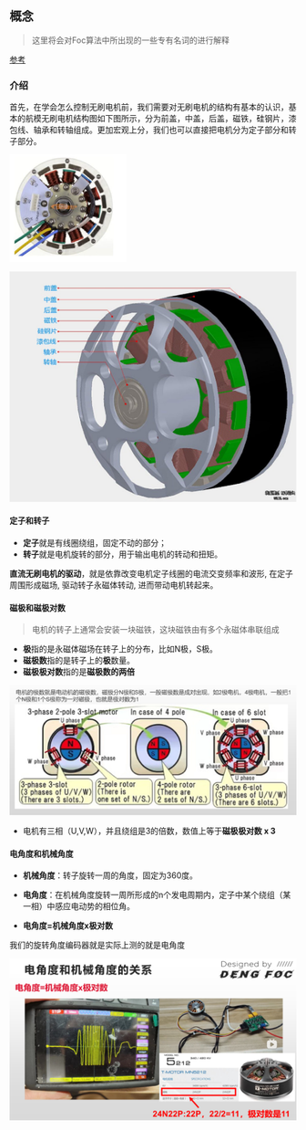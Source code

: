 ## 概念

> 这里将会对Foc算法中所出现的一些专有名词的进行解释

[参考](http://dengfoc.com/#/dengfoc/%E7%81%AF%E5%93%A5%E6%89%8B%E6%8A%8A%E6%89%8B%E6%95%99%E4%BD%A0%E5%86%99FOC%E7%AE%97%E6%B3%95/4.2FOC%E5%BC%80%E7%8E%AF%E9%80%9F%E5%BA%A6%E4%BB%A3%E7%A0%81%E7%9A%84%E5%8E%9F%E7%90%86%E6%95%99%E5%AD%A6)

### 介绍

首先，在学会怎么控制无刷电机前，我们需要对无刷电机的结构有基本的认识，基本的航模无刷电机结构图如下图所示，分为前盖，中盖，后盖，磁铁，硅钢片，漆包线、轴承和转轴组成。更加宏观上分，我们也可以直接把电机分为定子部分和转子部分。

![](../../images/1-2.1.png)

![](../../images/1-1.png)

#### 定子和转子

- **定子**就是有线圈绕组，固定不动的部分；
- **转子**就是电机旋转的部分，用于输出电机的转动和扭矩。

**直流无刷电机的驱动**，就是依靠改变电机定子线圈的电流交变频率和波形, 在定子周围形成磁场, 驱动转子永磁体转动, 进而带动电机转起来。



#### 磁极和磁极对数

> 电机的转子上通常会安装一块磁铁，这块磁铁由有多个永磁体串联组成

- **极**指的是永磁体磁场在转子上的分布，比如N极，S极。
- **磁极数**指的是转子上的**极**数量。
- **磁极极对数**指的是**磁极数的两倍**

![](../../images/5.png)

- 电机有三相（U,V,W），并且绕组是3的倍数，数值上等于**磁极极对数 x 3**



#### 电角度和机械角度

- **机械角度**：转子旋转一周的角度，固定为360度。

- **电角度**：在机械角度旋转一周所形成的n个发电周期内，定子中某个绕组（某一相）中感应电动势的相位角。

- **电角度=机械角度x极对数**

我们的旋转角度编码器就是实际上测的就是电角度

![](../../images/4.6-3.png)